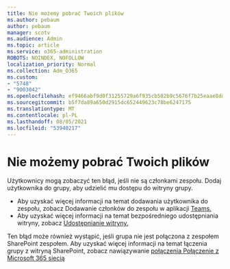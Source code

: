 ```yaml
---
title: Nie możemy pobrać Twoich plików
ms.author: pebaum
author: pebaum
manager: scotv
ms.audience: Admin
ms.topic: article
ms.service: o365-administration
ROBOTS: NOINDEX, NOFOLLOW
localization_priority: Normal
ms.collection: Adm_O365
ms.custom:
- "5748"
- "9003042"
ms.openlocfilehash: ef9466abf9d0f31255729a6f935cb502b9c5676f7b25eaae8dd299e0788ecd81
ms.sourcegitcommit: b5f7da89a650d2915dc652449623c78be6247175
ms.translationtype: MT
ms.contentlocale: pl-PL
ms.lasthandoff: 08/05/2021
ms.locfileid: "53940217"
---
```

# <a name="we-cant-get-your-files"></a>Nie możemy pobrać Twoich plików

Użytkownicy mogą zobaczyć ten błąd, jeśli nie są członkami zespołu. Dodaj użytkownika do grupy, aby udzielić mu dostępu do witryny grupy.

- Aby uzyskać więcej informacji na temat dodawania użytkownika do zespołu, zobacz Dodawanie członków do zespołu w aplikacji [Teams.](https://support.office.com/article/add-people-to-a-team-aff2249d-b456-4bc3-81e7-52327b6b38e9)
- Aby uzyskać więcej informacji na temat bezpośredniego udostępniania witryny, zobacz [Udostępnianie witryny.](https://support.office.com/article/Share-a-site-958771A8-D041-4EB8-B51C-AFEA2EAE3658)

Ten błąd może również wystąpić, jeśli grupa nie jest połączona z zespołem SharePoint zespołem. Aby uzyskać więcej informacji na temat łączenia grupy z witryną SharePoint, zobacz nawiązywanie [połączenia Połączenie z Microsoft 365 siecią](https://docs.microsoft.com/sharepoint/dev/transform/modernize-connect-to-office365-group)